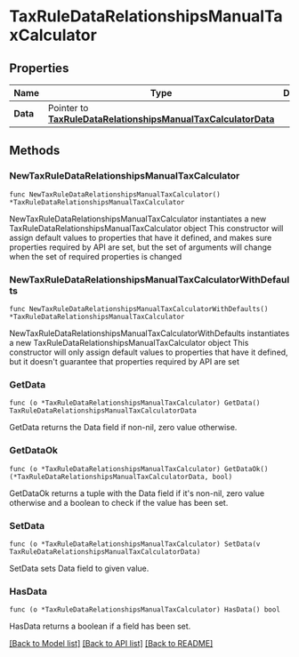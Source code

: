 # TaxRuleDataRelationshipsManualTaxCalculator

## Properties

Name | Type | Description | Notes
------------ | ------------- | ------------- | -------------
**Data** | Pointer to [**TaxRuleDataRelationshipsManualTaxCalculatorData**](TaxRuleDataRelationshipsManualTaxCalculatorData.md) |  | [optional] 

## Methods

### NewTaxRuleDataRelationshipsManualTaxCalculator

`func NewTaxRuleDataRelationshipsManualTaxCalculator() *TaxRuleDataRelationshipsManualTaxCalculator`

NewTaxRuleDataRelationshipsManualTaxCalculator instantiates a new TaxRuleDataRelationshipsManualTaxCalculator object
This constructor will assign default values to properties that have it defined,
and makes sure properties required by API are set, but the set of arguments
will change when the set of required properties is changed

### NewTaxRuleDataRelationshipsManualTaxCalculatorWithDefaults

`func NewTaxRuleDataRelationshipsManualTaxCalculatorWithDefaults() *TaxRuleDataRelationshipsManualTaxCalculator`

NewTaxRuleDataRelationshipsManualTaxCalculatorWithDefaults instantiates a new TaxRuleDataRelationshipsManualTaxCalculator object
This constructor will only assign default values to properties that have it defined,
but it doesn't guarantee that properties required by API are set

### GetData

`func (o *TaxRuleDataRelationshipsManualTaxCalculator) GetData() TaxRuleDataRelationshipsManualTaxCalculatorData`

GetData returns the Data field if non-nil, zero value otherwise.

### GetDataOk

`func (o *TaxRuleDataRelationshipsManualTaxCalculator) GetDataOk() (*TaxRuleDataRelationshipsManualTaxCalculatorData, bool)`

GetDataOk returns a tuple with the Data field if it's non-nil, zero value otherwise
and a boolean to check if the value has been set.

### SetData

`func (o *TaxRuleDataRelationshipsManualTaxCalculator) SetData(v TaxRuleDataRelationshipsManualTaxCalculatorData)`

SetData sets Data field to given value.

### HasData

`func (o *TaxRuleDataRelationshipsManualTaxCalculator) HasData() bool`

HasData returns a boolean if a field has been set.


[[Back to Model list]](../README.md#documentation-for-models) [[Back to API list]](../README.md#documentation-for-api-endpoints) [[Back to README]](../README.md)


